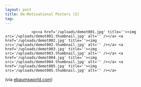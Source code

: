 ```yaml
---
layout: post
title: De-Motivational Posters (2)
tag: 
---
```



                <p><a href='/uploads/demot001.jpg' title=''><img src='/uploads/demot001.thumbnail.jpg' alt='' /></a> <a href='/uploads/demot002.jpg' title=''><img src='/uploads/demot002.thumbnail.jpg' alt='' /></a> <a href='/uploads/demot003.jpg' title=''><img src='/uploads/demot003.thumbnail.jpg' alt='' /></a> <a href='/uploads/demot004.jpg' title=''><img src='/uploads/demot004.thumbnail.jpg' alt='' /></a> <a href='/uploads/demot005.jpg' title=''><img src='/uploads/demot005.thumbnail.jpg' alt='' /></a>
(via <a href="http://www.ebaumsworld.com/pictures/view/40471/">ebaumsworld.com</a>)</p>
            
